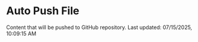 # Auto Push File

Content that will be pushed to GitHub repository.
Last updated: 07/15/2025, 10:09:15 AM